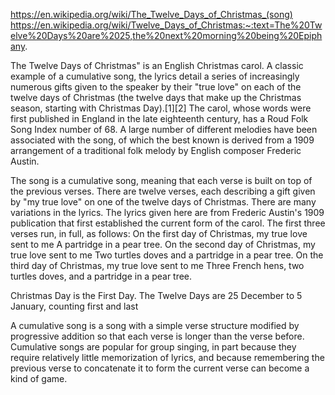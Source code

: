 
 https://en.wikipedia.org/wiki/The_Twelve_Days_of_Christmas_(song)
 https://en.wikipedia.org/wiki/Twelve_Days_of_Christmas:~:text=The%20Twelve%20Days%20are%2025,the%20next%20morning%20being%20Epiphany.
 
The Twelve Days of Christmas" is an English Christmas carol. A classic example of a cumulative song,
 the lyrics detail a series of increasingly numerous gifts given to the speaker by their "true love" on each of the
 twelve days of Christmas (the twelve days that make up the Christmas season, starting with Christmas Day).[1][2]
 The carol, whose words were first published in England in the late eighteenth century, has a Roud Folk Song Index number of 68.
 A large number of different melodies have been associated with the song, of which the best known is derived from a 1909 arrangement
 of a traditional folk melody by English composer Frederic Austin.

 The song is a cumulative song, meaning that each verse is built on top of the previous verses.
 There are twelve verses, each describing a gift given by "my true love" on one of the twelve days of Christmas.
 There are many variations in the lyrics. The lyrics given here are from Frederic Austin's 1909 publication that first established the current form of the carol.
 The first three verses run, in full, as follows:
 On the first day of Christmas, my true love sent to me
 A partridge in a pear tree.
 On the second day of Christmas, my true love sent to me
 Two turtles doves and a partridge in a pear tree.
 On the third day of Christmas, my true love sent to me
 Three French hens, two turtles doves, and a partridge in a pear tree.

 Christmas Day is the First Day. The Twelve Days are 25 December to 5 January, counting first and last

 A cumulative song is a song with a simple verse structure modified by progressive addition so that each verse is longer than the verse before.
 Cumulative songs are popular for group singing, in part because they require relatively little memorization of lyrics,
 and because remembering the previous verse to concatenate it to form the current verse can become a kind of game.

